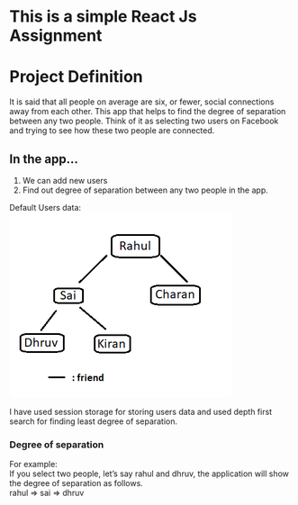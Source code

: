 # This is a simple React Js Assignment

# Project Definition
It is said that all people on average are six, or fewer, social connections away from each other.
This app that helps to find the degree of separation between any two people.
Think of it as selecting two users on Facebook and trying to see how these two people are
connected.

## In the app...
1. We can add new users
2. Find out degree of separation between any two people in the app.

Default Users data: \
![Image](https://github.com/medasaicharan6/Raftlabs/blob/master/IntialUsersdata.png)

I have used session storage for storing users data and used depth first search for finding least degree of separation.

### Degree of separation
For example: \
If you select two people, let’s say rahul and dhruv, the application will show the degree
of separation as follows. \
rahul => sai => dhruv
